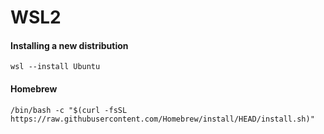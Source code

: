 # WSL2

#### Installing a new distribution

~~~
wsl --install Ubuntu
~~~

#### Homebrew

~~~
/bin/bash -c "$(curl -fsSL https://raw.githubusercontent.com/Homebrew/install/HEAD/install.sh)"
~~~
